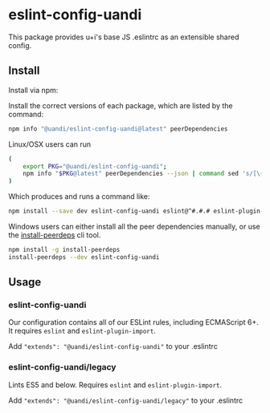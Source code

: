 # eslint-config-uandi

This package provides u+i's base JS .eslintrc as an extensible shared config.

## Install

Install via npm:

Install the correct versions of each package, which are listed by the command:

```sh
npm info "@uandi/eslint-config-uandi@latest" peerDependencies
```

Linux/OSX users can run

```sh
(
    export PKG="@uandi/eslint-config-uandi";
    npm info "$PKG@latest" peerDependencies --json | command sed 's/[\{\},]//g ; s/: /@/g' | xargs npm install --save-dev "$PKG@latest"
)
```

Which produces and runs a command like:

```sh
npm install --save dev eslint-config-uandi eslint@^#.#.# eslint-plugin-import@^#.#.#
```

Windows users can either install all the peer dependencies manually, or use the [install-peerdeps](https://github.com/nathanhleung/install-peerdeps) cli tool.

```sh
npm install -g install-peerdeps
install-peerdeps --dev eslint-config-uandi
```

## Usage

### eslint-config-uandi

Our configuration contains all of our ESLint rules, including ECMAScript 6+. It requires `eslint` and `eslint-plugin-import`.

Add `"extends": "@uandi/eslint-config-uandi"` to your .eslintrc

### eslint-config-uandi/legacy

Lints ES5 and below. Requires `eslint` and `eslint-plugin-import`.

Add `"extends": "@uandi/eslint-config-uandi/legacy"` to your .eslintrc
